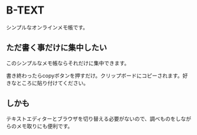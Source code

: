 # B-TEXT

シンプルなオンラインメモ帳です。

## ただ書く事だけに集中したい

このシンプルなメモ帳ならそれだけに集中できます。

書き終わったらcopyボタンを押すだけ。クリップボードにコピーされます。好きなところに貼り付けてください。

## しかも

テキストエディターとブラウザを切り替える必要がないので、調べものをしながらのメモ取りにも便利です。
